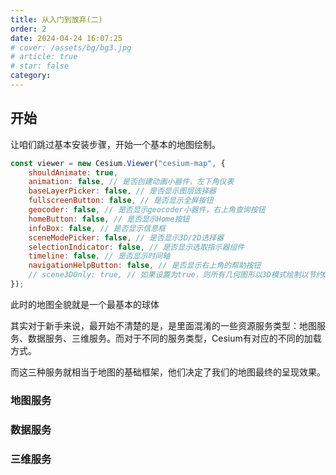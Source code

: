 ```yaml
---
title: 从入门到放弃(二)
order: 2
date: 2024-04-24 16:07:25
# cover: /assets/bg/bg3.jpg
# article: true
# star: false
category: 
---
```


<!-- @format -->

## 开始

让咱们跳过基本安装步骤，开始一个基本的地图绘制。

```javascript
const viewer = new Cesium.Viewer("cesium-map", {
    shouldAnimate: true,
    animation: false, // 是否创建动画小器件，左下角仪表
    baseLayerPicker: false, // 是否显示图层选择器
    fullscreenButton: false, // 是否显示全屏按钮
    geocoder: false, // 是否显示geocoder小器件，右上角查询按钮
    homeButton: false, // 是否显示Home按钮
    infoBox: false, // 是否显示信息框
    sceneModePicker: false, // 是否显示3D/2D选择器
    selectionIndicator: false, // 是否显示选取指示器组件
    timeline: false, // 是否显示时间轴
    navigationHelpButton: false, // 是否显示右上角的帮助按钮
    // scene3DOnly: true, // 如果设置为true，则所有几何图形以3D模式绘制以节约GPU资源
});
```

此时的地图全貌就是一个最基本的球体

其实对于新手来说，最开始不清楚的是，是里面混淆的一些资源服务类型：地图服务、数据服务、三维服务。而对于不同的服务类型，Cesium有对应的不同的加载方式。

而这三种服务就相当于地图的基础框架，他们决定了我们的地图最终的呈现效果。

### 地图服务

### 数据服务

### 三维服务
